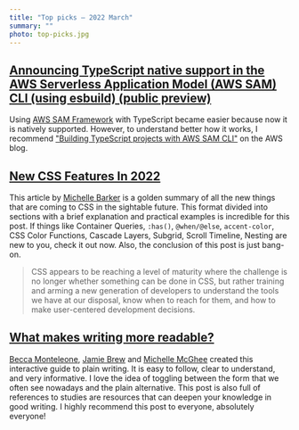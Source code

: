 ```yaml
---
title: "Top picks — 2022 March"
summary: ""
photo: top-picks.jpg
---
```


## [Announcing TypeScript native support in the AWS Serverless Application Model (AWS SAM) CLI (using esbuild) (public preview)](https://aws.amazon.com/about-aws/whats-new/2022/02/typescript-native-support-aws-serverless-application-model-cli-esbuild-public-preview/)

Using [AWS SAM Framework](https://github.com/aws/aws-sam-cli) with TypeScript became easier because now it is natively supported. However, to understand better how it works, I recommend ["Building TypeScript projects with AWS SAM CLI"](https://aws.amazon.com/blogs/compute/building-typescript-projects-with-aws-sam-cli/) on the AWS blog.

## [New CSS Features In 2022](https://www.smashingmagazine.com/2022/03/new-css-features-2022/)

This article by [Michelle Barker](https://twitter.com/MicheBarks) is a golden summary of all the new things that are coming to CSS in the sightable future. This format divided into sections with a brief explanation and practical examples is incredible for this post. If things like Container Queries, `:has()`, `@when/@else`, `accent-color`, CSS Color Functions, Cascade Layers, Subgrid, Scroll Timeline, Nesting are new to you, check it out now. Also, the conclusion of this post is just bang-on.

> CSS appears to be reaching a level of maturity where the challenge is no longer whether something can be done in CSS, but rather training and arming a new generation of developers to understand the tools we have at our disposal, know when to reach for them, and how to make user-centered development decisions.

## [What makes writing more readable?](https://pudding.cool/2022/02/plain/)

[Becca Monteleone](https://twitter.com/BeccaMonteleone), [Jamie Brew](https://twitter.com/jamieabrew) and [Michelle McGhee](https://twitter.com/mich_mcghee) created this interactive guide to plain writing. It is easy to follow, clear to understand, and very informative. I love the idea of toggling between the form that we often see nowadays and the plain alternative. This post is also full of references to studies are resources that can deepen your knowledge in good writing. I highly recommend this post to everyone, absolutely everyone!
